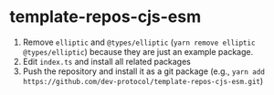 # template-repos-cjs-esm

1. Remove `elliptic` and `@types/elliptic` (`yarn remove elliptic @types/elliptic`) because they are just an example package.
2. Edit `index.ts` and install all related packages
3. Push the repository and install it as a git package (e.g., `yarn add https://github.com/dev-protocol/template-repos-cjs-esm.git`)
